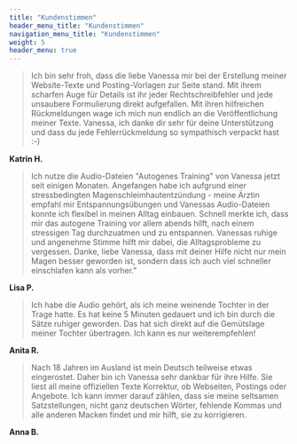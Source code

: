 ```yaml
---
title: "Kundenstimmen"
header_menu_title: "Kundenstimmen"
navigation_menu_title: "Kundenstimmen"
weight: 5
header_menu: true
---
```


> Ich bin sehr froh, dass die liebe Vanessa mir bei der Erstellung meiner Website-Texte und Posting-Vorlagen zur Seite stand. Mit ihrem scharfen Auge für Details ist ihr jeder Rechtschreibfehler und jede unsaubere Formulierung direkt aufgefallen. Mit ihren hilfreichen Rückmeldungen wage ich mich nun endlich an die Veröffentlichung meiner Texte. Vanessa, ich danke dir sehr für deine Unterstützung und dass du jede Fehlerrückmeldung so sympathisch verpackt hast :-)  

**Katrin H.**

>Ich nutze die Audio-Dateien "Autogenes Training" von Vanessa jetzt seit einigen Monaten. Angefangen habe ich aufgrund 
> einer stressbedingten Magenschleimhautentzündung - meine Ärztin empfahl mir Entspannungsübungen und Vanessas 
> Audio-Dateien konnte ich flexibel in meinen Alltag einbauen. Schnell merkte ich, dass mir das autogene Training 
> vor allem abends hilft, nach einem stressigen Tag durchzuatmen und zu entspannen. Vanessas ruhige und angenehme 
> Stimme hilft mir dabei, die Alltagsprobleme zu vergessen. Danke, liebe Vanessa, dass mit deiner Hilfe nicht nur 
> mein Magen besser geworden ist, sondern dass ich auch viel schneller einschlafen kann als vorher."  

**Lisa P.**

>Ich habe die Audio gehört, als ich meine weinende Tochter in der Trage hatte. Es hat keine 5 Minuten gedauert und 
> ich bin durch die Sätze ruhiger geworden. Das hat sich direkt auf die Gemütslage meiner Tochter übertragen. 
> Ich kann es nur weiterempfehlen!

**Anita R.**

>Nach 18 Jahren im Ausland ist mein Deutsch teilweise etwas eingerostet. Daher bin ich Vanessa sehr dankbar für ihre Hilfe. Sie liest all meine offiziellen Texte Korrektur, ob Webseiten, Postings oder Angebote. Ich kann immer darauf zählen, dass sie meine seltsamen Satzstellungen, nicht ganz deutschen Wörter, fehlende Kommas und alle anderen Macken findet und mir hilft, sie zu korrigieren.   

**Anna B.**
